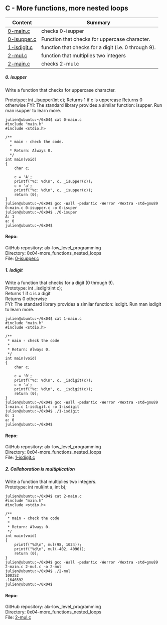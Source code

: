 ## C - More functions, more nested loops

| Content | Summary |
| ------ | ------ |
|[0-main.c](mains/0-main.c) |checks 0-isupper |
|[0-isupper.c](0-isupper.c)|Function that checks for uppercase character.|
|[1-isdigit.c](1-isdigit.c)|function that checks for a digit (i.e. 0 through 9).|
|[2-mul.c](2-mul.c)|function that multiplies two integers|
|[2-main.c](mains/2-main.c)|checks 2-mul.c|



##### 0. isupper<br>
Write a function that checks for uppercase character.

Prototype: int _isupper(int c);
Returns 1 if c is uppercase
Returns 0 otherwise
FYI: The standard library provides a similar function: isupper. Run man isupper to learn more.

```
julien@ubuntu:~/0x04$ cat 0-main.c
#include "main.h"
#include <stdio.h>

/**
  * main - check the code.
  *
  * Return: Always 0.
  */
int main(void)
{
    char c;

    c = 'A';
    printf("%c: %d\n", c, _isupper(c));
    c = 'a';
    printf("%c: %d\n", c, _isupper(c));
    return (0);
}
julien@ubuntu:~/0x04$ gcc -Wall -pedantic -Werror -Wextra -std=gnu89 0-main.c 0-isupper.c -o 0-isuper
julien@ubuntu:~/0x04$ ./0-isuper 
A: 1
a: 0
julien@ubuntu:~/0x04$
```
#### Repo:<br>
GitHub repository: alx-low_level_programming<br>
Directory: 0x04-more_functions_nested_loops<br>
File: [0-isupper.c](0-isupper.c)

##### 1. isdigit<br>
Write a function that checks for a digit (0 through 9).<br>
Prototype: int _isdigit(int c);<br>
Returns 1 if c is a digit<br>
Returns 0 otherwise<br>
FYI: The standard library provides a similar function: isdigit. Run man isdigit to learn more.

```
julien@ubuntu:~/0x04$ cat 1-main.c 
#include "main.h"
#include <stdio.h>

/**
 * main - check the code
 *
 * Return: Always 0.
 */
int main(void)
{
    char c;

    c = '0';
    printf("%c: %d\n", c, _isdigit(c));
    c = 'a';
    printf("%c: %d\n", c, _isdigit(c));
    return (0);
}
julien@ubuntu:~/0x04$ gcc -Wall -pedantic -Werror -Wextra -std=gnu89 1-main.c 1-isdigit.c -o 1-isdigit
julien@ubuntu:~/0x04$ ./1-isdigit 
0: 1
a: 0
julien@ubuntu:~/0x04$ 
```

#### Repo:<br>
GitHub repository: alx-low_level_programming<br>
Directory: 0x04-more_functions_nested_loops<br>
File: [1-isdigit.c](1-isdigit.c)

##### 2. Collaboration is multiplication<br>
Write a function that multiplies two integers.<br>
Prototype: int mul(int a, int b);<br>
```
julien@ubuntu:~/0x04$ cat 2-main.c
#include "main.h"
#include <stdio.h>

/**
 * main - check the code
 *
 * Return: Always 0.
 */
int main(void)
{
    printf("%d\n", mul(98, 1024));
    printf("%d\n", mul(-402, 4096));
    return (0);
}
julien@ubuntu:~/0x04$ gcc -Wall -pedantic -Werror -Wextra -std=gnu89 2-main.c 2-mul.c -o 2-mul
julien@ubuntu:~/0x04$ ./2-mul 
100352
-1646592
julien@ubuntu:~/0x04$ 
```
#### Repo:<br>
GitHub repository: alx-low_level_programming<br>
Directory: 0x04-more_functions_nested_loops<br>
File: [2-mul.c](2-mul.c)
